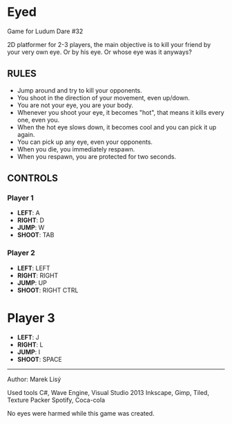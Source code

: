 # Eyed
Game for Ludum Dare #32

2D platformer for 2-3 players, the main objective is to kill your friend by your very own eye. Or by his eye. Or whose eye was it anyways? 


RULES 
----- 

- Jump around and try to kill your opponents. 
- You shoot in the direction of your movement, even up/down. 
- You are not your eye, you are your body. 
- Whenever you shoot your eye, it becomes "hot", that means it kills every one, even you. 
- When the hot eye slows down, it becomes cool and you can pick it up again. 
- You can pick up any eye, even your opponents. 
- When you die, you immediately respawn. 
- When you respawn, you are protected for two seconds. 

CONTROLS 
-------- 

### Player 1 
- **LEFT**: A 
- **RIGHT**: D 
- **JUMP**: W 
- **SHOOT**: TAB 

### Player 2 
- **LEFT**: LEFT 
- **RIGHT**: RIGHT 
- **JUMP**: UP 
- **SHOOT**: RIGHT CTRL 

# Player 3 
- **LEFT**: J 
- **RIGHT**: L 
- **JUMP**: I 
- **SHOOT**: SPACE 


--- 
Author: Marek Lisý 

Used tools 
C#, Wave Engine, Visual Studio 2013 
Inkscape, Gimp, Tiled, Texture Packer 
Spotify, Coca-cola 

No eyes were harmed while this game was created.
